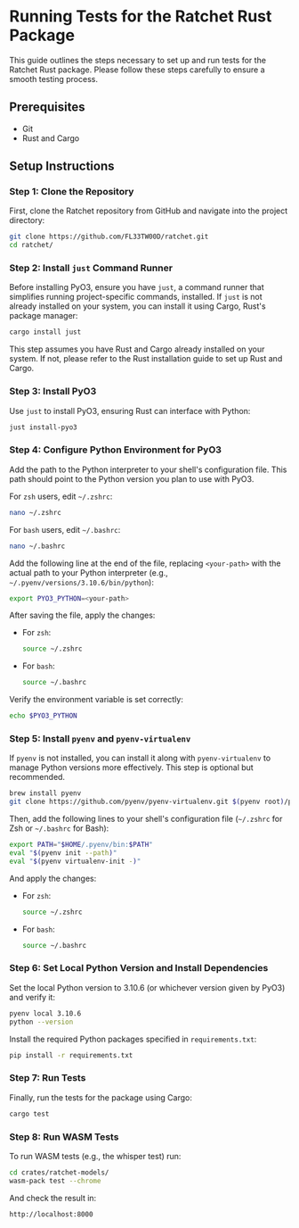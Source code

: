 
# Running Tests for the Ratchet Rust Package

This guide outlines the steps necessary to set up and run tests for the Ratchet Rust package. Please follow these steps carefully to ensure a smooth testing process.

## Prerequisites

- Git
- Rust and Cargo

## Setup Instructions

### Step 1: Clone the Repository

First, clone the Ratchet repository from GitHub and navigate into the project directory:

```sh
git clone https://github.com/FL33TW00D/ratchet.git
cd ratchet/
```

### Step 2: Install `just` Command Runner

Before installing PyO3, ensure you have `just`, a command runner that simplifies running project-specific commands, installed. If `just` is not already installed on your system, you can install it using Cargo, Rust's package manager:

```sh
cargo install just
```

This step assumes you have Rust and Cargo already installed on your system. If not, please refer to the Rust installation guide to set up Rust and Cargo.

### Step 3: Install PyO3

Use `just` to install PyO3, ensuring Rust can interface with Python:

```sh
just install-pyo3
```

### Step 4: Configure Python Environment for PyO3

Add the path to the Python interpreter to your shell's configuration file. This path should point to the Python version you plan to use with PyO3.

For `zsh` users, edit `~/.zshrc`:

```sh
nano ~/.zshrc
```

For `bash` users, edit `~/.bashrc`:

```sh
nano ~/.bashrc
```

Add the following line at the end of the file, replacing `<your-path>` with the actual path to your Python interpreter (e.g., `~/.pyenv/versions/3.10.6/bin/python`):

```sh
export PYO3_PYTHON=<your-path>
```

After saving the file, apply the changes:

- For `zsh`:
  ```sh
  source ~/.zshrc
  ```
- For `bash`:
  ```sh
  source ~/.bashrc
  ```

Verify the environment variable is set correctly:

```sh
echo $PYO3_PYTHON
```

### Step 5: Install `pyenv` and `pyenv-virtualenv`

If `pyenv` is not installed, you can install it along with `pyenv-virtualenv` to manage Python versions more effectively. This step is optional but recommended.

```sh
brew install pyenv
git clone https://github.com/pyenv/pyenv-virtualenv.git $(pyenv root)/plugins/pyenv-virtualenv
```

Then, add the following lines to your shell's configuration file (`~/.zshrc` for Zsh or `~/.bashrc` for Bash):

```sh
export PATH="$HOME/.pyenv/bin:$PATH"
eval "$(pyenv init --path)"
eval "$(pyenv virtualenv-init -)"
```

And apply the changes:

- For `zsh`:
  ```sh
  source ~/.zshrc
  ```
- For `bash`:
  ```sh
  source ~/.bashrc

### Step 6: Set Local Python Version and Install Dependencies

Set the local Python version to 3.10.6 (or whichever version given by PyO3) and verify it:

```sh
pyenv local 3.10.6
python --version
```

Install the required Python packages specified in `requirements.txt`:

```sh
pip install -r requirements.txt
```

### Step 7: Run Tests

Finally, run the tests for the package using Cargo:

```sh
cargo test
```

### Step 8: Run WASM Tests

To run WASM tests (e.g., the whisper test) run:

```sh
cd crates/ratchet-models/
wasm-pack test --chrome
```

And check the result in:

```
http://localhost:8000
```